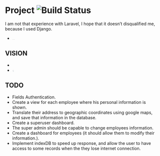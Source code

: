 # Project ![Build Status](https://travis-ci.org/Xfennec/progress.svg?branch=master)
I am not that experience with Laravel, I hope that it doesn’t disqualified me, 
because I used Django. 
  
* <img src="./RnD/infrasctructure.jpg" width="8 rem" height="auto"/>

## VISION
* <img src="./RnD/userInterface.jpg" width="7,598.0 px" height="9,153.0 px"/>
* <img src="./RnD/employeeInterface.jpg" width="5,245.0 px" height="6,966.0 px"/>

## TODO
* Fields Authentication.
* Create a view for each employee where his personal information is shown.
* Translate their address to geographic coordinates using google maps, and save that information in the database.
* Create a superuser dashboard.
* The super admin should be capable to change employees information.
* Create a dashboard for employees (it should allow them to modify their information.).
* Implement indexDB to speed up response, and allow the user to have access to some records when the they lose internet connection.
